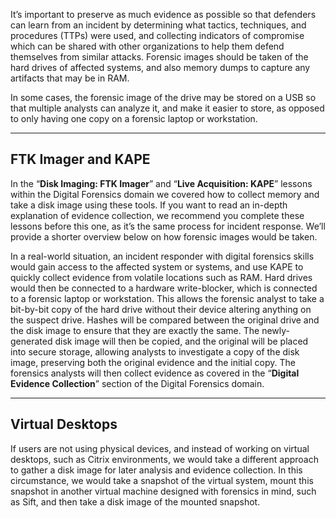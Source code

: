 It’s important to preserve as much evidence as possible so that defenders can learn from an incident by determining what tactics, techniques, and procedures (TTPs) were used, and collecting indicators of compromise which can be shared with other organizations to help them defend themselves from similar attacks. Forensic images should be taken of the hard drives of affected systems, and also memory dumps to capture any artifacts that may be in RAM.

In some cases, the forensic image of the drive may be stored on a USB so that multiple analysts can analyze it, and make it easier to store, as opposed to only having one copy on a forensic laptop or workstation.

---

## FTK Imager and KAPE

In the “**Disk Imaging: FTK Imager**” and “**Live Acquisition: KAPE**” lessons within the Digital Forensics domain we covered how to collect memory and take a disk image using these tools. If you want to read an in-depth explanation of evidence collection, we recommend you complete these lessons before this one, as it’s the same process for incident response. We’ll provide a shorter overview below on how forensic images would be taken.

In a real-world situation, an incident responder with digital forensics skills would gain access to the affected system or systems, and use KAPE to quickly collect evidence from volatile locations such as RAM. Hard drives would then be connected to a hardware write-blocker, which is connected to a forensic laptop or workstation. This allows the forensic analyst to take a bit-by-bit copy of the hard drive without their device altering anything on the suspect drive. Hashes will be compared between the original drive and the disk image to ensure that they are exactly the same. The newly-generated disk image will then be copied, and the original will be placed into secure storage, allowing analysts to investigate a copy of the disk image, preserving both the original evidence and the initial copy. The forensics analysts will then collect evidence as covered in the “**Digital Evidence Collection**” section of the Digital Forensics domain.

---

## Virtual Desktops

If users are not using physical devices, and instead of working on virtual desktops, such as Citrix environments, we would take a different approach to gather a disk image for later analysis and evidence collection. In this circumstance, we would take a snapshot of the virtual system, mount this snapshot in another virtual machine designed with forensics in mind, such as Sift, and then take a disk image of the mounted snapshot.